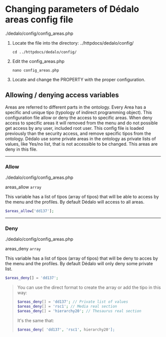 # Changing parameters of Dédalo areas config file

./dedalo/config/config_areas.php

1. Locate the file into the directory: ../httpdocs/dedalo/config/

    ```shell
    cd ../httpdocs/dedalo/config/
    ```

2. Edit the config_areas.php

    ```shell
    nano config_areas.php
    ```

3. Locate and change the PROPERTY with the proper configuration.

## Allowing / denying access variables

Areas are referred to different parts in the ontology. Every Area has a specific and unique tipo (typology of indirect programming object). This configuration file allow or deny the access to specific areas. When deny access to specific areas it will removed from the menu and do not possible get access by any user, included root user. This config file is loaded previously than the security access, and remove specific tipos from the ontology. Dédalo use some private areas in the ontology as private lists of values, like Yes/no list, that is not accessible to be changed. This areas are deny in this file.

---

### Allow

./dedalo/config/config_areas.php

areas_allow  `array`

This variable has a list of tipos (array of tipos) that will be able to access by the menu and the profiles. By default Dédalo will access to all areas.

```php
$areas_allow['dd137'];
```

---

### Deny

./dedalo/config/config_areas.php

areas_deny `array`

This variable has a list of tipos (array of tipos) that will be deny to acces by the menu and the profiles. By default Dédalo will only deny some private list.

```php
$areas_deny[] = 'dd137';
```

>You can use the direct format to create the array or add the tipo in this way:
>
>```php
>$areas_deny[] = 'dd137'; // Private list of values
>$areas_deny[] = 'rsc1'; // Media real section
>$areas_deny[] = 'hierarchy20'; // Thesaurus real section
>```
>
>It's the same that:
>
>```php
>$areas_deny[ 'dd137', 'rsc1', hierarchy20'];
>```
